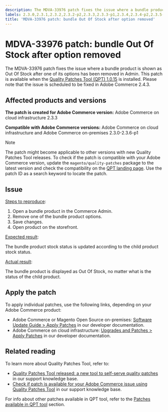 ```yaml
---
description: The MDVA-33976 patch fixes the issue where a bundle product is shown as Out Of Stock after one of its options has been removed in Admin. This patch is available when the Quality Patches Tool (QPT) 1.0.15 is installed. Please note that the issue is scheduled to be fixed in Adobe Commerce 2.4.3.
labels: 2.3.0,2.3.1,2.3.2,2.3.2-p2,2.3.3,2.3.3-p1,2.3.4,2.3.4-p2,2.3.5-p1,2.3.5-p2,2.3.6,2.3.6-p1,QPT 1.0.15,QPT patches,Magento Commerce,Magento Commerce Cloud,Quality Patches Tool,support tools,Adobe Commerce,cloud infrastructure,on-premises,quality patches for Adobe Commerce,Magento Open Source
title: 'MDVA-33976 patch: bundle Out Of Stock after option removed'
---
```


# MDVA-33976 patch: bundle Out Of Stock after option removed

The MDVA-33976 patch fixes the issue where a bundle product is shown as Out Of Stock after one of its options has been removed in Admin. This patch is available when the [Quality Patches Tool (QPT) 1.0.15](https://devdocs.magento.com/guides/v2.4/comp-mgr/patching.html#mqp) is installed. Please note that the issue is scheduled to be fixed in Adobe Commerce 2.4.3.

## Affected products and versions

 **The patch is created for Adobe Commerce version:** Adobe Commerce on cloud infrastructure 2.3.3

 **Compatible with Adobe Commerce versions:** Adobe Commerce on cloud infrastructure and Adobe Commerce on-premises 2.3.0-2.3.6-p1

>[!NOTE]
>
>The patch might become applicable to other versions with new Quality Patches Tool releases. To check if the patch is compatible with your Adobe Commerce version, update the `magento/quality-patches` package to the latest version and check the compatibility on the [QPT landing page](https://devdocs.magento.com/quality-patches/tool.html#patch-grid). Use the patch ID as a search keyword to locate the patch.

## Issue

<u>Steps to reproduce</u>:

1. Open a bundle product in the Commerce Admin.
1. Remove one of the bundle product options.
1. Save changes.
1. Open product on the storefront.

<u>Expected result</u>:

The bundle product stock status is updated according to the child product stock status.

<u>Actual result</u>:

The bundle product is displayed as Out Of Stock, no matter what is the status of the child product.

## Apply the patch

To apply individual patches, use the following links, depending on your Adobe Commerce product:

* Adobe Commerce or Magento Open Source on-premises: [Software Update Guide > Apply Patches](https://devdocs.magento.com/guides/v2.4/comp-mgr/patching/mqp.html) in our developer documentation.
* Adobe Commerce on cloud infrastructure: [Upgrades and Patches > Apply Patches](https://devdocs.magento.com/cloud/project/project-patch.html) in our developer documentation.

## Related reading

To learn more about Quality Patches Tool, refer to:

* [Quality Patches Tool released: a new tool to self-serve quality patches](https://support.magento.com/hc/en-us/articles/360047139492) in our support knowledge base.
* [Check if patch is available for your Adobe Commerce issue using Quality Patches Tool](https://support.magento.com/hc/en-us/articles/360047125252) in our support knowledge base.

For info about other patches available in QPT tool, refer to the [Patches available in QPT tool](https://support.magento.com/hc/en-us/sections/360010506631-Patches-available-in-QPT-tool-) section.